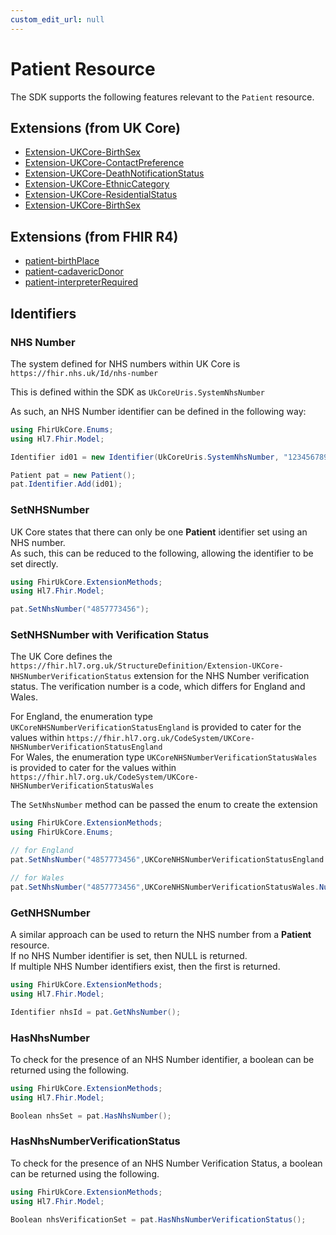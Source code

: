 ```yaml
---
custom_edit_url: null
---
```


# Patient Resource

The SDK supports the following features relevant to the `Patient` resource.

## Extensions (from UK Core)

- [Extension-UKCore-BirthSex](/docs/extensions/BirthSex)
- [Extension-UKCore-ContactPreference](/docs/extensions/ContactPreference)
- [Extension-UKCore-DeathNotificationStatus](/docs/extensions/MedicationTradeFamily)
- [Extension-UKCore-EthnicCategory](/docs/extensions/EthnicCategory)
- [Extension-UKCore-ResidentialStatus](/docs/extensions/ResidentialStatus)
- [Extension-UKCore-BirthSex](/docs/extensions/MedicationTradeFamily)

## Extensions (from FHIR R4)
- [patient-birthPlace](/docs/extensions/BirthSex)
- [patient-cadavericDonor](/docs/extensions/CadavericDonor)
- [patient-interpreterRequired](/docs/extensions/InterpreterRequired)
  
## Identifiers

### NHS Number

The system defined for NHS numbers within UK Core is ```https://fhir.nhs.uk/Id/nhs-number```


This is defined within the SDK as ```UkCoreUris.SystemNhsNumber```

As such, an NHS Number identifier can be defined in the following way:
``` csharp
using FhirUkCore.Enums;
using Hl7.Fhir.Model;

Identifier id01 = new Identifier(UkCoreUris.SystemNhsNumber, "1234567890");

Patient pat = new Patient();
pat.Identifier.Add(id01);
```

### SetNHSNumber

UK Core states that there can only be one **Patient** identifier set using an NHS number.  
As such, this can be reduced to the following, allowing the identifier to be set directly.

```csharp
using FhirUkCore.ExtensionMethods;
using Hl7.Fhir.Model;

pat.SetNhsNumber("4857773456");
```

### SetNHSNumber with Verification Status

The UK Core defines the `https://fhir.hl7.org.uk/StructureDefinition/Extension-UKCore-NHSNumberVerificationStatus` extension for the NHS Number verification status. The verification number is a code, which differs for England and Wales.

For England, the enumeration type  `UKCoreNHSNumberVerificationStatusEngland` is provided to cater for the values within `https://fhir.hl7.org.uk/CodeSystem/UKCore-NHSNumberVerificationStatusEngland`  
For Wales, the enumeration type  `UKCoreNHSNumberVerificationStatusWales` is provided to cater for the values within `https://fhir.hl7.org.uk/CodeSystem/UKCore-NHSNumberVerificationStatusWales`

The `SetNhsNumber` method can be passed the enum to create the extension
```csharp
using FhirUkCore.ExtensionMethods;
using FhirUkCore.Enums;

// for England
pat.SetNhsNumber("4857773456",UKCoreNHSNumberVerificationStatusEngland.TracePostponed);

// for Wales
pat.SetNhsNumber("4857773456",UKCoreNHSNumberVerificationStatusWales.NumberPresentAndTraced);
```

### GetNHSNumber

A similar approach can be used to return the NHS number from a **Patient** resource.  
If no NHS Number identifier is set, then NULL is returned.  
If multiple NHS Number identifiers exist, then the first is returned.

```csharp
using FhirUkCore.ExtensionMethods;
using Hl7.Fhir.Model;

Identifier nhsId = pat.GetNhsNumber();
```

### HasNhsNumber

To check for the presence of an NHS Number identifier, a boolean can be returned using the following.

```csharp
using FhirUkCore.ExtensionMethods;
using Hl7.Fhir.Model;

Boolean nhsSet = pat.HasNhsNumber();
```

### HasNhsNumberVerificationStatus

To check for the presence of an NHS Number Verification Status, a boolean can be returned using the following.

```csharp
using FhirUkCore.ExtensionMethods;
using Hl7.Fhir.Model;

Boolean nhsVerificationSet = pat.HasNhsNumberVerificationStatus();
```